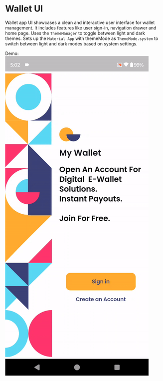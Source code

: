 # Wallet UI
Wallet app UI showcases a clean and interactive user interface for wallet management. It includes features like user sign-in, navigation drawer and home page.
Uses the `ThemeManager` to toggle between light and dark themes. Sets up the `Material App` with themeMode as `ThemeMode.system` to switch between light and dark modes based on system settings.

Demo:<br />
![](https://github.com/jibin94/wallet_ui/blob/main/wallet_ui.gif)


